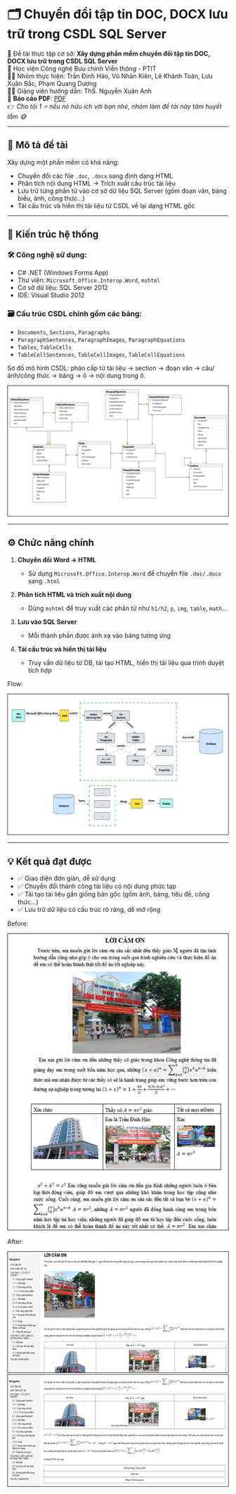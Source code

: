 # 🗂️ Chuyển đổi tập tin DOC, DOCX lưu trữ trong CSDL SQL Server

📌 Đề tài thực tập cơ sở: **Xây dựng phần mềm chuyển đổi tập tin DOC, DOCX lưu trữ trong CSDL SQL Server**  
🏫 Học viện Công nghệ Bưu chính Viễn thông - PTIT  
👨‍🎓 Nhóm thực hiện: Trần Đình Hào, Vũ Nhân Kiên, Lê Khánh Toàn, Lưu Xuân Bắc, Phạm Quang Dương  
👨‍🏫 Giảng viên hướng dẫn: ThS. Nguyễn Xuân Anh  
📄 **Báo cáo PDF**: [PDF](https://drive.google.com/file/d/1KT2dz6ifLvTI-0aIBjRxQK4Pc8JtJPVt/view?usp=sharing)  
👉 *Cho tôi 1 ⭐ nếu nó hữu ích với bạn nhé, nhóm làm đề tài này tâm huyết lắm 😅*

---

## 📝 Mô tả đề tài

Xây dựng một phần mềm có khả năng:
- Chuyển đổi các file `.doc`, `.docx` sang định dạng HTML
- Phân tích nội dung HTML → Trích xuất cấu trúc tài liệu
- Lưu trữ từng phần tử vào cơ sở dữ liệu SQL Server (gồm đoạn văn, bảng biểu, ảnh, công thức…)
- Tái cấu trúc và hiển thị tài liệu từ CSDL về lại dạng HTML gốc

---

## 🧱 Kiến trúc hệ thống

### 🛠 Công nghệ sử dụng:
- C# .NET (Windows Forms App)
- Thư viện: `Microsoft.Office.Interop.Word`, `mshtml`
- Cơ sở dữ liệu: SQL Server 2012
- IDE: Visual Studio 2012

### 🗃️ Cấu trúc CSDL chính gồm các bảng:
- `Documents`, `Sections`, `Paragraphs`
- `ParagraphSentences`, `ParagraphImages`, `ParagraphEquations`
- `Tables`, `TableCells`
- `TableCellSentences`, `TableCellImages`, `TableCellEquations`

Sơ đồ mô hình CSDL: phân cấp từ tài liệu → section → đoạn văn → câu/ảnh/công thức → bảng → ô → nội dung trong ô.

<div align="center">
  <img src="images/db.png" alt="CSDL">
</div>

---

## ⚙️ Chức năng chính

1. **Chuyển đổi Word → HTML**
   - Sử dụng `Microsoft.Office.Interop.Word` để chuyển file `.doc/.docx` sang `.html`

2. **Phân tích HTML và trích xuất nội dung**
   - Dùng `mshtml` để truy xuất các phần tử như `h1/h2`, `p`, `img`, `table`, `math`...

3. **Lưu vào SQL Server**
   - Mỗi thành phần được ánh xạ vào bảng tương ứng

4. **Tái cấu trúc và hiển thị tài liệu**
   - Truy vấn dữ liệu từ DB, tái tạo HTML, hiển thị tài liệu qua trình duyệt tích hợp

Flow:
<div align="center">
  <img src="images/flow.png" alt="flow">
</div>

---

## 💡 Kết quả đạt được

- ✅ Giao diện đơn giản, dễ sử dụng
- ✅ Chuyển đổi thành công tài liệu có nội dung phức tạp
- ✅ Tái tạo tài liệu gần giống bản gốc (gồm ảnh, bảng, tiêu đề, công thức…)
- ✅ Lưu trữ dữ liệu có cấu trúc rõ ràng, dễ mở rộng

Before:
<div align="center">
  <img src="images/before.png" alt="before">
</div>

After:
<div align="center">
  <img src="images/after1.png" alt="after">
</div>
<div align="center">
  <img src="images/after2.png" alt="after">
</div>
